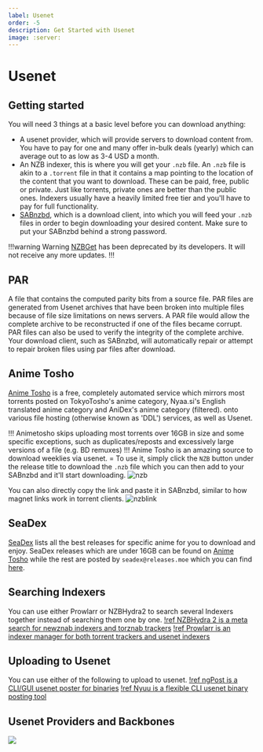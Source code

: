 ```yaml
---
label: Usenet
order: -5
description: Get Started with Usenet
image: :server:
---
```


# Usenet

## Getting started

You will need 3 things at a basic level before you can download anything:
- A usenet provider, which will provide servers to download content from. You have to pay for one and many offer in-bulk deals (yearly) which can average out to as low as 3-4 USD a month.
- An NZB indexer, this is where you will get your `.nzb` file. An `.nzb` file is akin to a `.torrent` file in that it contains a map pointing to the location of the content that you want to download. These can be paid, free, public or private. Just like torrents, private ones are better than the public ones. Indexers usually have a heavily limited free tier and you'll have to pay for full functionality.
- [SABnzbd](https://sabnzbd.org/), which is a download client, into which you will feed your `.nzb` files in order to begin downloading your desired content. Make sure to put your SABnzbd behind a strong password.

!!!warning Warning
[NZBGet](https://github.com/nzbget/nzbget) has been deprecated by its developers. It will not receive any more updates.
!!!

## PAR

A file that contains the computed parity bits from a source file. PAR files are generated from Usenet archives that have been broken into multiple files because of file size limitations on news servers. A PAR file would allow the complete archive to be reconstructed if one of the files became corrupt. PAR files can also be used to verify the integrity of the complete archive. Your download client, such as SABnzbd, will automatically repair or attempt to repair broken files using par files after download.

## Anime Tosho

[Anime Tosho](https://animetosho.org/) is a free, completely automated service which mirrors most torrents posted on TokyoTosho's anime category, Nyaa.si's English translated anime category and AniDex's anime category (filtered). onto various file hosting (otherwise known as 'DDL') services, as well as Usenet.

!!!
Animetosho skips uploading most torrents over 16GB in size and some specific exceptions, such as duplicates/reposts and excessively large versions of a file (e.g. BD remuxes)
!!!
Anime Tosho is an amazing source to download weeklies via usenet. =
To use it, simply click the `NZB` button under the release title to download the `.nzb` file which you can then add to your SABnzbd and it'll start downloading.
![nzb](https://i.imgur.com/yLpavtq.png)

You can also directly copy the link and paste it in SABnzbd, similar to how magnet links work in torrent clients.
![nzblink](https://i.imgur.com/6XWXhBa.png)

## SeaDex

[SeaDex](https://releases.moe/) lists all the best releases for specific anime for you to download and enjoy. SeaDex releases which are under 16GB can be found on [Anime Tosho](https://animetosho.org/) while the rest are posted by `seadex@releases.moe` which you can find [here](https://www.nzbking.com/poster/seadex@releases.moe).

## Searching Indexers

You can use either Prowlarr or NZBHydra2 to search several Indexers together instead of searching them one by one.
[!ref NZBHydra 2 is a meta search for newznab indexers and torznab trackers](https://github.com/theotherp/nzbhydra2)
[!ref Prowlarr is an indexer manager for both torrent trackers and usenet indexers](https://github.com/Prowlarr/Prowlarr)

## Uploading to Usenet
You can use either of the following to upload to usenet.
[!ref ngPost is a CLI/GUI usenet poster for binaries](https://github.com/mbruel/ngPost)
[!ref Nyuu is a flexible CLI usenet binary posting tool](https://github.com/animetosho/Nyuu)

## Usenet Providers and Backbones

![](https://upload.wikimedia.org/wikipedia/commons/7/7d/Usenet_Providers_and_Backbones.svg)
